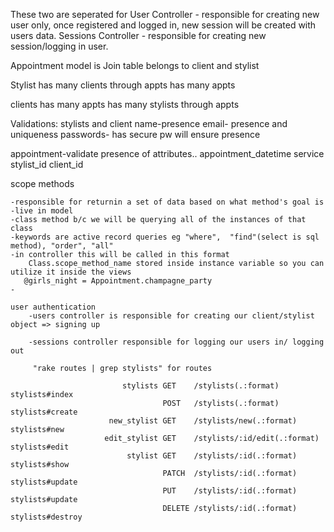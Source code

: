 These two are seperated for 
User Controller - responsible for creating new user only, once registered and logged in, new session will be created with users data.
Sessions Controller - responsible for creating new session/logging in user. 

Appointment model is Join table
    belongs to client and stylist

Stylist has many clients through appts
has many appts

clients has many appts
has many stylists through appts

Validations:
stylists and client
    name-presence
    email- presence and uniqueness
    passwords- has secure pw will ensure presence


appointment-validate presence of attributes..
    appointment_datetime
    service
    stylist_id
    client_id

scope methods

    -responsible for returnin a set of data based on what method's goal is
    -live in model
    -class method b/c we will be querying all of the instances of that class
    -keywords are active record queries eg "where",  "find"(select is sql method), "order", "all"
    -in controller this will be called in this format
        Class.scope_method_name stored inside instance variable so you can utilize it inside the views
       @girls_night = Appointment.champagne_party
    -

    user authentication
        -users controller is responsible for creating our client/stylist object => signing up
        
        -sessions controller responsible for logging our users in/ logging out

         "rake routes | grep stylists" for routes

                             stylists GET    /stylists(.:format)                                                                      stylists#index
                                      POST   /stylists(.:format)                                                                      stylists#create
                          new_stylist GET    /stylists/new(.:format)                                                                  stylists#new
                         edit_stylist GET    /stylists/:id/edit(.:format)                                                             stylists#edit
                              stylist GET    /stylists/:id(.:format)                                                                  stylists#show
                                      PATCH  /stylists/:id(.:format)                                                                  stylists#update
                                      PUT    /stylists/:id(.:format)                                                                  stylists#update
                                      DELETE /stylists/:id(.:format)                                                                  stylists#destroy
